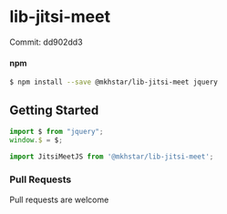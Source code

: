 # lib-jitsi-meet

Commit: dd902dd3

#### npm

```sh
$ npm install --save @mkhstar/lib-jitsi-meet jquery
```


## Getting Started

```javascript
import $ from "jquery";
window.$ = $;

import JitsiMeetJS from '@mkhstar/lib-jitsi-meet';

```


### Pull Requests

Pull requests are welcome